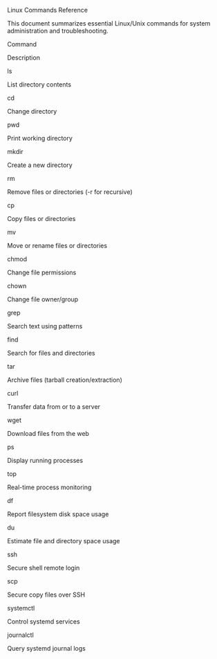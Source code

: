 Linux Commands Reference

This document summarizes essential Linux/Unix commands for system administration and troubleshooting.

Command

Description

ls

List directory contents

cd

Change directory

pwd

Print working directory

mkdir

Create a new directory

rm

Remove files or directories (-r for recursive)

cp

Copy files or directories

mv

Move or rename files or directories

chmod

Change file permissions

chown

Change file owner/group

grep

Search text using patterns

find

Search for files and directories

tar

Archive files (tarball creation/extraction)

curl

Transfer data from or to a server

wget

Download files from the web

ps

Display running processes

top

Real-time process monitoring

df

Report filesystem disk space usage

du

Estimate file and directory space usage

ssh

Secure shell remote login

scp

Secure copy files over SSH

systemctl

Control systemd services

journalctl

Query systemd journal logs
